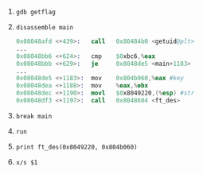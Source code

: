 1. `gdb getflag`

2. `disassemble main`
   ```s
   0x08048afd <+439>:	call   0x80484b0 <getuid@plt>
   ...
   0x08048bb6 <+624>:	cmp    $0xbc6,%eax
   0x08048bbb <+629>:	je     0x8048de5 <main+1183>
   ...
   0x08048de5 <+1183>:	mov    0x804b060,%eax #key
   0x08048dea <+1188>:	mov    %eax,%ebx
   0x08048dec <+1190>:	movl   $0x8049220,(%esp) #str
   0x08048df3 <+1197>:	call   0x8048604 <ft_des>
   ```

3. `break main`

4. `run`

5. `print ft_des(0x8049220, 0x804b060)`

6. `x/s $1`